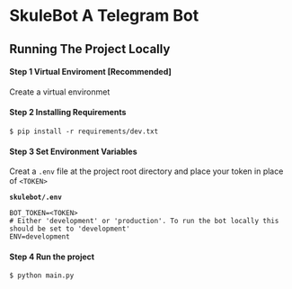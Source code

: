 # SkuleBot A Telegram Bot

## Running The Project Locally

#### **Step 1 Virtual Enviroment [Recommended]**
Create a virtual environmet

#### **Step 2 Installing Requirements**
```console
$ pip install -r requirements/dev.txt
```

#### **Step 3 Set Environment Variables**
Creat a `.env` file at the project root directory and place your token in place of `<TOKEN>`

**`skulebot/.env`**
```shell
BOT_TOKEN=<TOKEN>
# Either 'development' or 'production'. To run the bot locally this should be set to 'development'
ENV=development
```

#### **Step 4 Run the project**
```console
$ python main.py
```